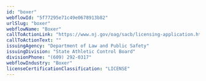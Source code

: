 ```yaml
---
id: "boxer"
webflowId: "5f77295e71c49e0678913b82"
urlSlug: "boxer"
webflowName: "Boxer"
callToActionLink: "https://www.nj.gov/oag/sacb/licensing-application.html"
callToActionText: ""
issuingAgency: "Department of Law and Public Safety"
issuingDivision: "State Athletic Control Board"
divisionPhone: "(609) 292-0317"
webflowIndustry: "Boxer"
licenseCertificationClassification: "LICENSE"
---
```

